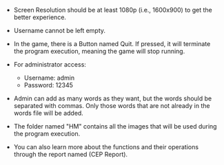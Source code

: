 - Screen Resolution should be at least 1080p (i.e., 1600x900) to get the better experience.

- Username cannot be left empty.

- In the game, there is a Button named Quit. If pressed, it will terminate the program execution, meaning the game will stop running.

- For administrator access:
  - Username: admin
  - Password: 12345

- Admin can add as many words as they want, but the words should be separated with commas. Only those words that are not already in the words file will be added.

- The folder named "HM" contains all the images that will be used during the program execution.

- You can also learn more about the functions and their operations through the report named (CEP Report).
